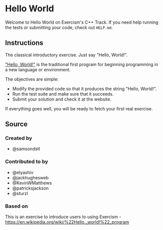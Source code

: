 # Hello World

Welcome to Hello World on Exercism's C++ Track.
If you need help running the tests or submitting your code, check out `HELP.md`.

## Instructions

The classical introductory exercise.
Just say "Hello, World!".

["Hello, World!"][hello-world] is the traditional first program for beginning programming in a new language or environment.

The objectives are simple:

- Modify the provided code so that it produces the string "Hello, World!".
- Run the test suite and make sure that it succeeds.
- Submit your solution and check it at the website.

If everything goes well, you will be ready to fetch your first real exercise.

[hello-world]: https://en.wikipedia.org/wiki/%22Hello,_world!%22_program

## Source

### Created by

- @samsondstl

### Contributed to by

- @elyashiv
- @jackhughesweb
- @KevinWMatthews
- @patricksjackson
- @sturzl

### Based on

This is an exercise to introduce users to using Exercism - https://en.wikipedia.org/wiki/%22Hello,_world!%22_program


